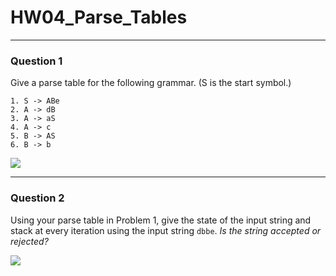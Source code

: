 # HW04_Parse_Tables
---
### Question 1

Give a parse table for the following grammar. (S is the start symbol.)
```
1. S -> ABe
2. A -> dB
3. A -> aS
4. A -> c
5. B -> AS
6. B -> b
```

![](HW04_EmptyParseTable.png)

---
### Question 2

Using your parse table in Problem 1, give the state of the input string and stack at every iteration using the input string `dbbe`. *Is the string accepted or rejected?*

![](HW04_Q2.png)

